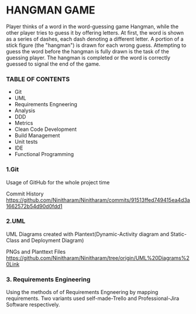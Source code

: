 # HANGMAN GAME
Player thinks of a word in the word-guessing game Hangman, while the other player tries to guess it by offering letters. 
At first, the word is shown as a series of dashes, each dash denoting a different letter. A portion of a stick figure (the "hangman")
is drawn for each wrong guess. Attempting to guess the word before the hangman is fully drawn is the task of the guessing player. 
The hangman is completed or the word is correctly guessed to signal the end of the game.

### TABLE OF CONTENTS 
- Git
- UML
- Requirements Engneering
- Analysis
- DDD
- Metrics
- Clean Code Development
- Build Management
- Unit tests
- IDE
- Functional Programming 

### 1.Git
Usage of GitHub for the whole project time

Commit History 
https://github.com/Ninitharam/Ninitharam/commits/91513ffed749415ea4d3a1662572b54d90d0fdd1

### 2.UML
UML Diagrams created with Plantext(Dynamic-Activity diagram and Static-Class and Deployment Diagram)

PNGs and Planttext Files
https://github.com/Ninitharam/Ninitharam/tree/origin/UML%20Diagrams%20Link

### 3. Requirements Engineering
Using the methods of of Requirements Engneering by mapping requirements.
Two variants used self-made-Trello and Professional-Jira Software respectively.
